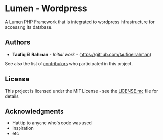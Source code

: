 # Lumen - Wordpress

A Lumen PHP Framework that is integrated to wordpress infrastructure for accessing its database.

## Authors

* **Taufiq El Rahman** - *Initial work* - (https://github.com/taufiqelrahman)

See also the list of [contributors](https://github.com/taufiqelrahman/lumen-wordpress/contributors) who participated in this project.

## License

This project is licensed under the MIT License - see the [LICENSE.md](LICENSE.md) file for details

## Acknowledgments

* Hat tip to anyone who's code was used
* Inspiration
* etc
